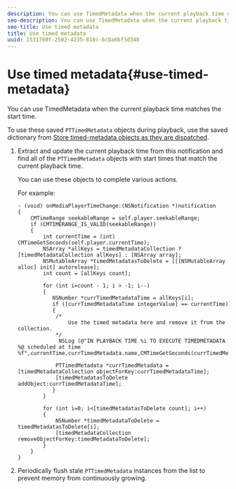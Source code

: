 ```yaml
---
description: You can use TimedMetadata when the current playback time matches the start time.
seo-description: You can use TimedMetadata when the current playback time matches the start time.
seo-title: Use timed metadata
title: Use timed metadata
uuid: 1531780f-2502-4235-818c-6c0a6bf3d348
---
```


# Use timed metadata{#use-timed-metadata}

You can use TimedMetadata when the current playback time matches the start time.

To use these saved `PTTimedMetadata` objects during playback, use the saved  dictionary  from [Store timed-metadata objects as they are dispatched](../../../tvsdk-3.0-for-ios/c-psdk-ios-3.0-advertising/c-psdk-ios-3.0-custom-tags-configure/t-psdk-ios-3.0-timed-metadata-store.md#task_timed_metadata_store). 

1. Extract and update the current playback time from this notification and find all of the `PTTimedMetadata` objects with start times that match the current playback time.

   You can use these objects to complete various actions.

   For example: 

   ```
   - (void) onMediaPlayerTimeChange:(NSNotification *)notification 
   { 
       CMTimeRange seekableRange = self.player.seekableRange; 
       if (CMTIMERANGE_IS_VALID(seekableRange)) 
       { 
           int currentTime = (int) CMTimeGetSeconds(self.player.currentTime); 
           NSArray *allKeys = timedMetadataCollection ? [timedMetadataCollection allKeys] : [NSArray array]; 
           NSMutableArray *timedMetadatasToDelete = [[[NSMutableArray alloc] init] autorelease]; 
           int count = [allKeys count]; 
     
           for (int i=count - 1; i > -1; i--) 
           { 
              NSNumber *currTimedMetadataTime = allKeys[i]; 
              if ([currTimedMetadataTime integerValue] == currentTime) 
              { 
               /* 
                   Use the timed metadata here and remove it from the collection. 
               */ 
                NSLog (@"IN PLAYBACK TIME %i TO EXECUTE TIMEDMETADATA %@ scheduled at time %f",currentTime,currTimedMetadata.name,CMTimeGetSeconds(currTimedMetadata.time)); 
                 
               PTTimedMetadata *currTimedMetadata = [timedMetadataCollection objectForKey:currTimedMetadataTime]; 
               [timedMetadatasToDelete addObject:currTimedMetadataTime]; 
              } 
           } 
            
           for (int i=0; i<[timedMetadatasToDelete count]; i++) 
           { 
               NSNumber *timedMetadataToDelete = timedMetadatasToDelete[i]; 
               [timedMetadataCollection removeObjectForKey:timedMetadataToDelete]; 
           } 
       } 
   }
   ```

1. Periodically flush stale `PTTimedMetadata` instances from the list to prevent memory from continuously growing.
